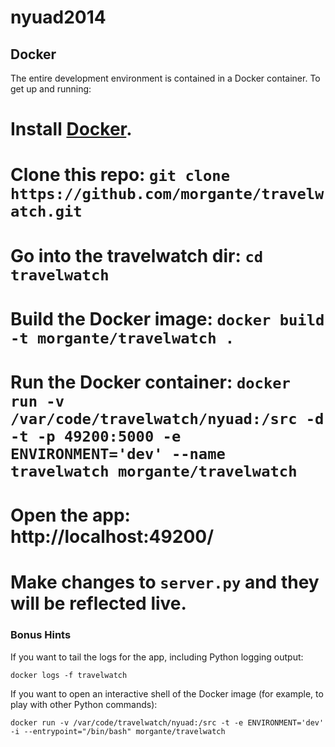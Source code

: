 nyuad2014
=========

## Docker
The entire development environment is contained in a Docker container. To get up and running:

# Install [Docker](https://www.docker.io/gettingstarted/#h_installation).
# Clone this repo: ```git clone https://github.com/morgante/travelwatch.git```
# Go into the travelwatch dir: ```cd travelwatch```
# Build the Docker image: ```docker build -t morgante/travelwatch .```
# Run the Docker container: ```docker run -v /var/code/travelwatch/nyuad:/src -d -t -p 49200:5000 -e ENVIRONMENT='dev' --name travelwatch morgante/travelwatch```
# Open the app: http://localhost:49200/
# Make changes to ```server.py``` and they will be reflected live.

### Bonus Hints
If you want to tail the logs for the app, including Python logging output:

	docker logs -f travelwatch

If you want to open an interactive shell of the Docker image (for example, to play with other Python commands):

	docker run -v /var/code/travelwatch/nyuad:/src -t -e ENVIRONMENT='dev' -i --entrypoint="/bin/bash" morgante/travelwatch